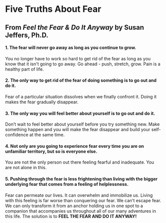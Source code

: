 # Five Truths About Fear
## From *Feel the Fear & Do It Anyway* by Susan Jeffers, Ph.D.

#### 1. **The fear will never go away as long as you continue to grow.**
You no longer have to work so hard to get rid of the fear as long as you know that it isn't going to go away. Go ahead - push, stretch, grow. Pain is a healthy part of life.
#### 2. **The only way to get rid of the fear of doing something is to go out and do it.**
Fear of a particular situation dissolves when we finally confront it. Doing it makes the fear gradually disappear.
#### 3. **The only way you will feel better about yourself is to go out and do it.**
Don’t wait to feel better about yourself before you try something new. Make something happen and you will make the fear disappear and build your self-confidence at the same time.
#### 4. **Not only are you going to experience fear every time you are on unfamiliar territory, but so is everyone else.**
You are not the only person out there feeling fearful and inadequate. You are not alone in this.
#### 5. **Pushing through the fear is less frightening than living with the bigger underlying fear that comes from a feeling of helplessness.**
Fear can permeate our lives. It can overwhelm and immobilize us. Living with this feeling is far worse than conquering our fear.
We can’t escape fear. We can only transform it from an anchor holding us in one spot to a companion that accompanies us throughout all of our many adventures in this life. The solution is to **FEEL THE FEAR AND DO IT ANYWAY!**
